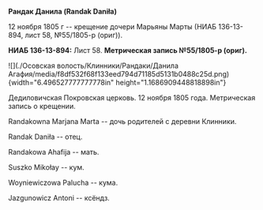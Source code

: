 **Рандак Данила (Randak Daniła)**

12 ноября 1805 г -- крещение дочери Марьяны Марты (НИАБ 136-13-894, лист
58, №55/1805-р (ориг)).

**НИАБ 136-13-894:** Лист 58. **Метрическая запись №55/1805-р (ориг).**

![](./Осовская волость/Клинники/Рандаки/Данила Агафия/media/f8df532f68f133eed794d71185d5131b0488c25d.png){width="6.496527777777778in"
height="1.1686909448818898in"}

Дедиловичская Покровская церковь. 12 ноября 1805 года. Метрическая
запись о крещении.

Randakowna Marjana Marta -- дочь родителей с деревни Клинники.

Randak Daniła -- отец.

Randakowa Ahafija -- мать.

Suszko Mikołay -- кум.

Woyniewiczowa Palucha -- кума.

Jazgunowicz Antoni -- ксёндз.
